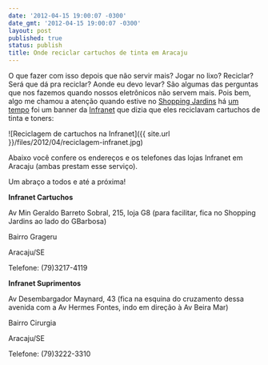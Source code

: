```yaml
---
date: '2012-04-15 19:00:07 -0300'
date_gmt: '2012-04-15 19:00:07 -0300'
layout: post
published: true
status: publish
title: Onde reciclar cartuchos de tinta em Aracaju
---
```


O que fazer com isso depois que não servir mais? Jogar no lixo? Reciclar? Será que dá pra reciclar? Aonde eu devo levar? São algumas das perguntas que nos fazemos quando nossos eletrônicos não servem mais. Pois bem, algo me chamou a atenção quando estive no [Shopping Jardins](http://www.shoppingjardins.com.br/) há [um tempo](http://jornalnerds.blogspot.com.br/2010/12/reciclagem-cartuchos-de-impressora.html) foi um banner da [Infranet](http://www.infranet.com.br/) que dizia que eles reciclavam cartuchos de tinta e toners:

![Reciclagem de cartuchos na Infranet]({{ site.url }}/files/2012/04/reciclagem-infranet.jpg)

Abaixo você confere os endereços e os telefones das lojas Infranet em Aracaju (ambas prestam esse serviço).

Um abraço a todos e até a próxima!

**Infranet Cartuchos**

Av Min Geraldo Barreto Sobral, 215, loja G8 (para facilitar, fica no Shopping Jardins ao lado do GBarbosa)

Bairro Grageru

Aracaju/SE

Telefone: (79)3217-4119

**Infranet Suprimentos**

Av Desembargador Maynard, 43 (fica na esquina do cruzamento dessa avenida com a Av Hermes Fontes, indo em direção à Av Beira Mar)

Bairro Cirurgia

Aracaju/SE

Telefone: (79)3222-3310
